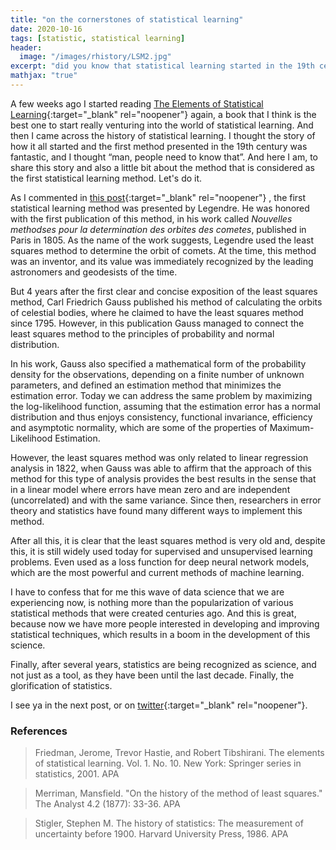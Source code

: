```yaml
---
title: "on the cornerstones of statistical learning"
date: 2020-10-16
tags: [statistic, statistical learning]
header:
  image: "/images/rhistory/LSM2.jpg"
excerpt: "did you know that statistical learning started in the 19th century?"
mathjax: "true"
---
```


A few weeks ago I started reading [The Elements of Statistical Learning](http://web.stanford.edu/~hastie/Papers/ESLII.pdf){:target="_blank" rel="noopener"} again, a book that I think is the best one to start really venturing into the world of statistical learning. And then I came across the history of statistical learning. I thought the story of how it all started and the first method presented in the 19th century was fantastic, and I thought “man, people need to know that”. And here I am, to share this story and also a little bit about the method that is considered as the first statistical learning method. Let's do it.

As I commented in [this post](https://scpatricio.github.io/statistical_learning_history/){:target="_blank" rel="noopener"}
, the first statistical learning method was presented by Legendre. He was honored with the first publication of this method, in his work called _Nouvelles methodses pour la determination des orbites des cometes_, published in Paris in 1805. As the name of the work suggests, Legendre used the least squares method to determine the orbit of comets. At the time, this method was an inventor, and its value was immediately recognized by the leading astronomers and geodesists of the time.

But 4 years after the first clear and concise exposition of the least squares method, Carl Friedrich Gauss published his method of calculating the orbits of celestial bodies, where he claimed to have the least squares method since 1795. However, in this publication Gauss managed to connect the least squares method to the principles of probability and normal distribution.

In his work, Gauss also specified a mathematical form of the probability density for the observations, depending on a finite number of unknown parameters, and defined an estimation method that minimizes the estimation error. Today we can address the same problem by maximizing the log-likelihood function, assuming that the estimation error has a normal distribution and thus enjoys consistency, functional invariance, efficiency and asymptotic normality, which are some of the properties of Maximum-Likelihood Estimation.

However, the least squares method was only related to linear regression analysis in 1822, when Gauss was able to affirm that the approach of this method for this type of analysis provides the best results in the sense that in a linear model where errors have mean zero and are independent (uncorrelated) and with the same variance. Since then, researchers in error theory and statistics have found many different ways to implement this method.

After all this, it is clear that the least squares method is very old and, despite this, it is still widely used today for supervised and unsupervised learning problems. Even used as a loss function for deep neural network models, which are the most powerful and current methods of machine learning.

I have to confess that for me this wave of data science that we are experiencing now, is nothing more than the popularization of various statistical methods that were created centuries ago. And this is great, because now we have more people interested in developing and improving statistical techniques, which results in a boom in the development of this science.

Finally, after several years, statistics are being recognized as science, and not just as a tool, as they have been until the last decade. Finally, the glorification of statistics.

I see ya in the next post, or on [twitter](http://twitter.com/scpatricio){:target="_blank" rel="noopener"}.

### References

> Friedman, Jerome, Trevor Hastie, and Robert Tibshirani. The elements of statistical learning. Vol. 1. No. 10. New York: Springer series in statistics, 2001.
APA

> Merriman, Mansfield. "On the history of the method of least squares." The Analyst 4.2 (1877): 33-36.
APA

> Stigler, Stephen M. The history of statistics: The measurement of uncertainty before 1900. Harvard University Press, 1986.
APA
